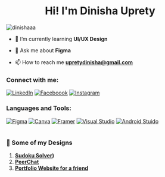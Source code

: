 <h1 align="center">Hi! I'm Dinisha Uprety</h1>

<p align="left"> <img src="https://komarev.com/ghpvc/?username=dinishaaa&label=Profile%20views&color=0e75b6&style=flat" alt="dinishaaa" /> </p>

- 🌱 I’m currently learning **UI/UX Design**

- 💬 Ask me about **Figma**

- 📫 How to reach me **upretydinisha@gmail.com**

<h3 align="left">Connect with me:</h3>

[![LinkedIn](https://img.shields.io/badge/linkedin-%230077B5.svg?style=for-the-badge&logo=linkedin&logoColor=white)](https://https://www.linkedin.com/in/dinishauprety/)
[![Faceboook](https://img.shields.io/badge/Facebook-1877F2?style=for-the-badge&logo=facebook&logoColor=white)](https://https://www.facebook.com/dinisha.uprety)
[![Instagram](https://img.shields.io/badge/Instagram-E4405F?style=for-the-badge&logo=instagram&logoColor=white)](https://www.instagram.com/dinishhaaaaa)

<h3 align="left">Languages and Tools:</h3>

[![Figma](https://img.shields.io/badge/Figma-F24E1E?style=for-the-badge&logo=figma&logoColor=white)]()
[![Canva](https://img.shields.io/badge/Canva-%2300C4CC.svg?&style=for-the-badge&logo=Canva&logoColor=white)]()
[![Framer](https://img.shields.io/badge/Framer-black?style=for-the-badge&logo=framer&logoColor=blue)]()
[![Visual Studio](https://img.shields.io/badge/Visual_Studio-5C2D91?style=for-the-badge&logo=visual%20studio&logoColor=white)]()
[![Android Stuido](https://img.shields.io/badge/Android_Studio-3DDC84?style=for-the-badge&logo=android-studio&logoColor=white)]() 

#

### 🎨 Some of my Designs

1. **[Sudoku Solver](https://www.figma.com/design/spzac6YtkxukTIrfEeiV3s/Untitled?node-id=393-785&t=vvXyGhFSGf66MMuh-1))**
2. **[PeerChat](https://www.figma.com/design/FGPwjYe1RV9QV993LH8eyN/Untitled?node-id=0-1&t=YdU0tTY3imLDQFvc-1)**
3. **[Portfolio Website for a friend](https://www.figma.com/design/FVvrDgr0wLfj18suanKTxX/Untitled?node-id=0-1&t=6SEVXIALs41EEQtw-1)**

<br>




